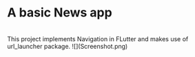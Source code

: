 # A basic News app
<br>
This project implements Navigation in FLutter and makes use of url_launcher package.
![](Screenshot.png)

